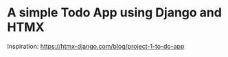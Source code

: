 # A simple Todo App using Django and HTMX

Inspiration: https://htmx-django.com/blog/project-1-to-do-app